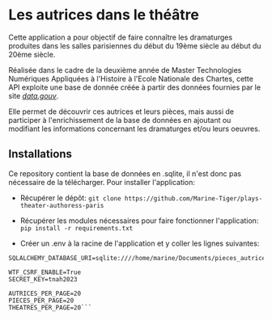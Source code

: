 # Les autrices dans le théâtre #

Cette application a pour objectif de faire connaître les dramaturges produites dans les salles parisiennes du début du 19ème siècle au début du 20ème siècle.

Réalisée dans le cadre  de la deuxième année de Master Technologies Numériques Appliquées à l'Histoire à l'Ecole Nationale des Chartes, cette API exploite une base de donnée créée à partir des données fournies par le site _[data.gouv](https://www.data.gouv.fr/fr/datasets/pieces-de-theatre-ecrites-par-des-femmes-et-representees-a-paris-entre-1809-et-1906/)_.

Elle permet de découvrir ces autrices et leurs pièces, mais aussi de participer à l'enrichissement de la base de données en ajoutant ou modifiant les informations concernant les dramaturges et/ou leurs oeuvres.

## Installations ##

Ce repository contient la base de données en .sqlite, il n'est donc pas nécessaire de la télécharger. 
Pour installer l'application:

- Récupérer le dépôt: 
```git clone https://github.com/Marine-Tiger/plays-theater-authoress-paris```

- Récupérer les modules nécessaires pour faire fonctionner l'application:
```pip install -r requirements.txt```

- Créer un .env à la racine de l'application et y coller les lignes suivantes:
```DEBUG=True
SQLALCHEMY_DATABASE_URI=sqlite:////home/marine/Documents/pieces_autrices_19e

WTF_CSRF_ENABLE=True
SECRET_KEY=tnah2023

AUTRICES_PER_PAGE=20
PIECES_PER_PAGE=20
THEATRES_PER_PAGE=20```
